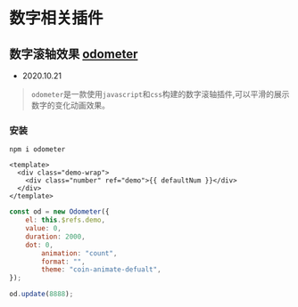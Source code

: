 # 数字相关插件


## 数字滚轴效果 [odometer](https://github.hubspot.com/odometer/)

- 2020.10.21

> `odometer`是一款使用`javascript`和`css`构建的数字滚轴插件,可以平滑的展示数字的变化动画效果。

### 安装

```
npm i odometer
```

<odometer-demo1 />

```vue
<template>
  <div class="demo-wrap">
    <div class="number" ref="demo">{{ defaultNum }}</div>
  </div>
</template>
```

```js
const od = new Odometer({
    el: this.$refs.demo,
    value: 0,
    duration: 2000,
    dot: 0,
        animation: "count",
        format: "",
        theme: "coin-animate-defualt",
});

od.update(8888);
```

